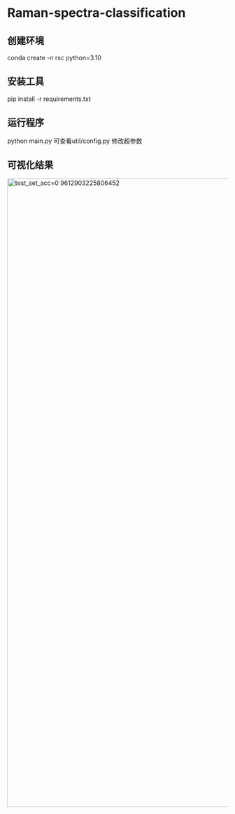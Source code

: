 # Raman-spectra-classification
## 创建环境
conda create -n rsc python=3.10
## 安装工具
pip install -r requirements.txt
## 运行程序
python main.py 
可查看util/config.py 修改超参数
## 可视化结果
<img width="1893" height="1436" alt="test_set_acc=0 9612903225806452" src="https://github.com/user-attachments/assets/707753cb-6979-4a7f-a75d-1df35fd52c91" />


